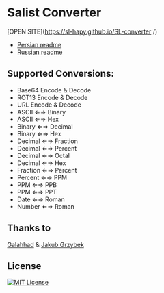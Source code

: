 
# Salist Converter

[OPEN SITE](https://sl-hapy.github.io/SL-converter
/)
- [Persian readme](https://github.com/sl-HapY/SL-converter/blob/main/FAreadme.md) 
- [Russian readme](https://github.com/sl-HapY/SL-converter/blob/main/RUreadme.md)
  
## Supported Conversions:

- Base64 Encode & Decode
- ROT13 Encode & Decode
- URL Encode & Decode
- ASCII ⇐⇒ Binary
- ASCII ⇐⇒ Hex
- Binary ⇐⇒ Decimal
- Binary ⇐⇒ Hex
- Decimal ⇐⇒ Fraction
- Decimal ⇐⇒ Percent
- Decimal ⇐⇒ Octal
- Decimal ⇐⇒ Hex
- Fraction ⇐⇒ Percent
- Percent ⇐⇒ PPM
- PPM ⇐⇒ PPB
- PPM ⇐⇒ PPT
- Date ⇐⇒ Roman
- Number ⇐⇒ Roman




## Thanks to

[Galahhad](https://github.com/Galahhad) & 
[Jakub Grzybek](https://github.com/00Kubi)


## License


[![MIT License](https://img.shields.io/badge/License-MIT-green.svg)](https://choosealicense.com/licenses/mit/)

